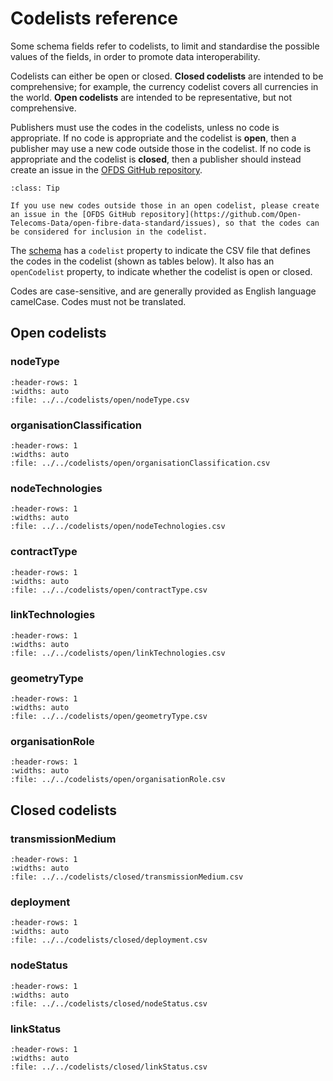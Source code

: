 # Codelists reference

Some schema fields refer to codelists, to limit and standardise the possible values of the fields, in order to promote data interoperability.

Codelists can either be open or closed. **Closed codelists** are intended to be comprehensive; for example, the currency codelist covers all currencies in the world. **Open codelists** are intended to be representative, but not comprehensive.

Publishers must use the codes in the codelists, unless no code is appropriate. If no code is appropriate and the codelist is **open**, then a publisher may use a new code outside those in the codelist. If no code is appropriate and the codelist is **closed**, then a publisher should instead create an issue in the [OFDS GitHub repository](https://github.com/Open-Telecoms-Data/open-fibre-data-standard/issues).

```{admonition} Extending open codelists
:class: Tip

If you use new codes outside those in an open codelist, please create an issue in the [OFDS GitHub repository](https://github.com/Open-Telecoms-Data/open-fibre-data-standard/issues), so that the codes can be considered for inclusion in the codelist.
```

The [schema](schema.md) has a `codelist` property to indicate the CSV file that defines the codes in the codelist (shown as tables below). It also has an `openCodelist` property, to indicate whether the codelist is open or closed.

Codes are case-sensitive, and are generally provided as English language camelCase. Codes must not be translated.

## Open codelists

### nodeType

```{csv-table-no-translate}
:header-rows: 1
:widths: auto
:file: ../../codelists/open/nodeType.csv
```

### organisationClassification

```{csv-table-no-translate}
:header-rows: 1
:widths: auto
:file: ../../codelists/open/organisationClassification.csv
```

### nodeTechnologies

```{csv-table-no-translate}
:header-rows: 1
:widths: auto
:file: ../../codelists/open/nodeTechnologies.csv
```

### contractType

```{csv-table-no-translate}
:header-rows: 1
:widths: auto
:file: ../../codelists/open/contractType.csv
```

### linkTechnologies

```{csv-table-no-translate}
:header-rows: 1
:widths: auto
:file: ../../codelists/open/linkTechnologies.csv
```

### geometryType

```{csv-table-no-translate}
:header-rows: 1
:widths: auto
:file: ../../codelists/open/geometryType.csv
```

### organisationRole

```{csv-table-no-translate}
:header-rows: 1
:widths: auto
:file: ../../codelists/open/organisationRole.csv
```

## Closed codelists

### transmissionMedium

```{csv-table-no-translate}
:header-rows: 1
:widths: auto
:file: ../../codelists/closed/transmissionMedium.csv
```

### deployment

```{csv-table-no-translate}
:header-rows: 1
:widths: auto
:file: ../../codelists/closed/deployment.csv
```

### nodeStatus

```{csv-table-no-translate}
:header-rows: 1
:widths: auto
:file: ../../codelists/closed/nodeStatus.csv
```

### linkStatus

```{csv-table-no-translate}
:header-rows: 1
:widths: auto
:file: ../../codelists/closed/linkStatus.csv
```